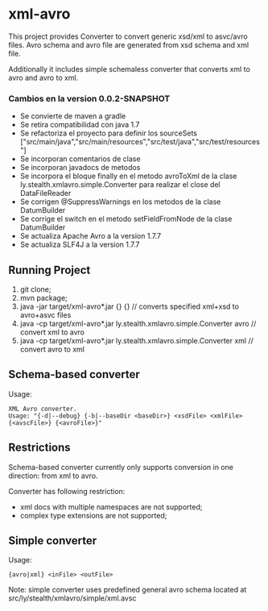 # xml-avro
This project provides Converter to convert generic xsd/xml to asvc/avro files.
Avro schema and avro file are generated from xsd schema and xml file.

Additionally it includes simple schemaless converter that converts xml to avro and avro to xml.

### Cambios en la version 0.0.2-SNAPSHOT
- Se convierte de maven a gradle
- Se retira compatibilidad con java 1.7
- Se refactoriza el proyecto para definir los sourceSets ["src/main/java","src/main/resources","src/test/java","src/test/resources"]
- Se incorporan comentarios de clase
- Se incorporan javadocs de metodos
- Se incorpora el bloque finally en el metodo avroToXml de la clase ly.stealth.xmlavro.simple.Converter para realizar el close del DataFileReader
- Se corrigen @SuppressWarnings en los metodos de la clase DatumBuilder
- Se corrige el switch en el metodo setFieldFromNode de la clase DatumBuilder
- Se actualiza Apache Avro a la version 1.7.7
- Se actualiza SLF4J a la version 1.7.7

## Running Project
1. git clone;
2. mvn package;
3. java -jar target/xml-avro*.jar <xsdFile> <xmlFile> {<avscFile>} {<avroFile>} // converts specified xml+xsd to avro+asvc files
4. java -cp target/xml-avro*.jar ly.stealth.xmlavro.simple.Converter avro <xmlFile> <avroFile> // convert xml to avro
5. java -cp target/xml-avro*.jar ly.stealth.xmlavro.simple.Converter xml <avroFile> <xmlFile> // convert avro to xml

## Schema-based converter
Usage:
```
XML Avro converter.
Usage: "{-d|--debug} {-b|--baseDir <baseDir>} <xsdFile> <xmlFile> {<avscFile>} {<avroFile>}"
```
## Restrictions
Schema-based converter currently only supports conversion in one direction: from xml to avro.

Converter has following restriction:
- xml docs with multiple namespaces are not supported;
- complex type extensions are not supported;

## Simple converter
Usage:
```
{avro|xml} <inFile> <outFile>
```
Note: simple converter uses predefined general avro schema located at src/ly/stealth/xmlavro/simple/xml.avsc